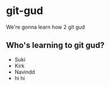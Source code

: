 # git-gud

We're gonna learn how 2 git gud

## Who's learning to git gud?
 * Suki
 * Kirk
 * Navindd
 * hi hi 